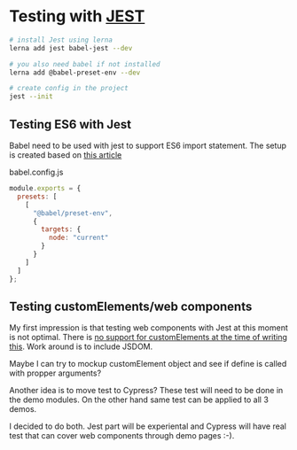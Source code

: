 # Testing with [JEST](https://jestjs.io/docs/en/getting-started.html)

```bash
# install Jest using lerna
lerna add jest babel-jest --dev

# you also need babel if not installed
lerna add @babel-preset-env --dev

# create config in the project
jest --init

```

## Testing ES6 with Jest

Babel need to be used with jest to support ES6 import statement. The setup is created based on [this article](https://medium.com/@saplos123456/using-es6-import-and-export-statements-for-jest-testing-in-node-js-b20c8bd9041c)

babel.config.js

```javascript
module.exports = {
  presets: [
    [
      "@babel/preset-env",
      {
        targets: {
          node: "current"
        }
      }
    ]
  ]
};
```

## Testing customElements/web components

My first impression is that testing web components with Jest at this moment is not optimal. There is [no support for customElements at the time of writing this](https://github.com/facebook/jest/issues/8818). Work around is to include JSDOM.

Maybe I can try to mockup customElement object and see if define is called with propper arguments?

Another idea is to move test to Cypress? These test will need to be done in the demo modules. On the other hand same test can be applied to all 3 demos.

I decided to do both. Jest part will be experiental and Cypress will have real test that can cover web components through demo pages :-).
